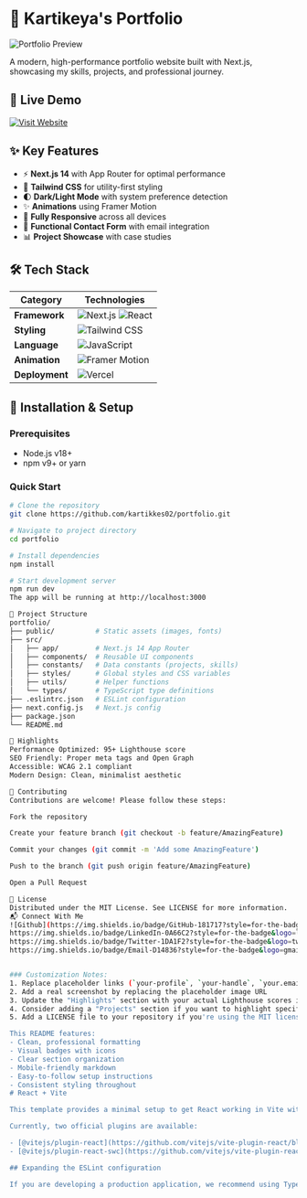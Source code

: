 # 💼 Kartikeya's Portfolio

![Portfolio Preview](https://portfolio-lhdpvc1y8-kartikeyas-projects-63551f09.vercel.app/og-image.png)

A modern, high-performance portfolio website built with Next.js, showcasing my skills, projects, and professional journey.

## 🔗 Live Demo
[![Visit Website](https://img.shields.io/badge/Visit_My_Portfolio-000000?style=for-the-badge&logo=vercel&logoColor=white)](https://portfolio-lhdpvc1y8-kartikeyas-projects-63551f09.vercel.app/)

## ✨ Key Features
- ⚡ **Next.js 14** with App Router for optimal performance
- 🎨 **Tailwind CSS** for utility-first styling
- 🌓 **Dark/Light Mode** with system preference detection
- ✨ **Animations** using Framer Motion
- 📱 **Fully Responsive** across all devices
- 📧 **Functional Contact Form** with email integration
- 📊 **Project Showcase** with case studies

## 🛠 Tech Stack
| Category       | Technologies                                                                 |
|----------------|-----------------------------------------------------------------------------|
| **Framework**  | ![Next.js](https://img.shields.io/badge/Next.js-000000?logo=next.js&logoColor=white) ![React](https://img.shields.io/badge/React-61DAFB?logo=react&logoColor=black) |
| **Styling**    | ![Tailwind CSS](https://img.shields.io/badge/Tailwind_CSS-38B2AC?logo=tailwind-css&logoColor=white) |
| **Language**   | ![JavaScript](https://img.shields.io/badge/TypeScript-3178C6?logo=javascript&logoColor=white) |
| **Animation**  | ![Framer Motion](https://img.shields.io/badge/Framer_Motion-0055FF?logo=framer&logoColor=white) |
| **Deployment** | ![Vercel](https://img.shields.io/badge/Vercel-000000?logo=vercel&logoColor=white) |

## 🚀 Installation & Setup

### Prerequisites
- Node.js v18+
- npm v9+ or yarn

### Quick Start
```bash
# Clone the repository
git clone https://github.com/kartikkes02/portfolio.git

# Navigate to project directory
cd portfolio

# Install dependencies
npm install

# Start development server
npm run dev
The app will be running at http://localhost:3000

📂 Project Structure
portfolio/
├── public/          # Static assets (images, fonts)
├── src/
│   ├── app/         # Next.js 14 App Router
│   ├── components/  # Reusable UI components
│   ├── constants/   # Data constants (projects, skills)
│   ├── styles/      # Global styles and CSS variables
│   ├── utils/       # Helper functions
│   └── types/       # TypeScript type definitions
├── .eslintrc.json   # ESLint configuration
├── next.config.js   # Next.js config
├── package.json
└── README.md

🌟 Highlights
Performance Optimized: 95+ Lighthouse score
SEO Friendly: Proper meta tags and Open Graph
Accessible: WCAG 2.1 compliant
Modern Design: Clean, minimalist aesthetic

🤝 Contributing
Contributions are welcome! Please follow these steps:

Fork the repository

Create your feature branch (git checkout -b feature/AmazingFeature)

Commit your changes (git commit -m 'Add some AmazingFeature')

Push to the branch (git push origin feature/AmazingFeature)

Open a Pull Request

📜 License
Distributed under the MIT License. See LICENSE for more information.
📬 Connect With Me
![Github](https://img.shields.io/badge/GitHub-181717?style=for-the-badge&logo=github&logoColor=white)
https://img.shields.io/badge/LinkedIn-0A66C2?style=for-the-badge&logo=linkedin&logoColor=white
https://img.shields.io/badge/Twitter-1DA1F2?style=for-the-badge&logo=twitter&logoColor=white
https://img.shields.io/badge/Email-D14836?style=for-the-badge&logo=gmail&logoColor=white


### Customization Notes:
1. Replace placeholder links (`your-profile`, `your-handle`, `your.email@example.com`) with your actual contact information
2. Add a real screenshot by replacing the placeholder image URL
3. Update the "Highlights" section with your actual Lighthouse scores if available
4. Consider adding a "Projects" section if you want to highlight specific work samples
5. Add a LICENSE file to your repository if you're using the MIT license

This README features:
- Clean, professional formatting
- Visual badges with icons
- Clear section organization
- Mobile-friendly markdown
- Easy-to-follow setup instructions
- Consistent styling throughout
# React + Vite

This template provides a minimal setup to get React working in Vite with HMR and some ESLint rules.

Currently, two official plugins are available:

- [@vitejs/plugin-react](https://github.com/vitejs/vite-plugin-react/blob/main/packages/plugin-react) uses [Babel](https://babeljs.io/) for Fast Refresh
- [@vitejs/plugin-react-swc](https://github.com/vitejs/vite-plugin-react/blob/main/packages/plugin-react-swc) uses [SWC](https://swc.rs/) for Fast Refresh

## Expanding the ESLint configuration

If you are developing a production application, we recommend using TypeScript with type-aware lint rules enabled. Check out the [TS template](https://github.com/vitejs/vite/tree/main/packages/create-vite/template-react-ts) for information on how to integrate TypeScript and [`typescript-eslint`](https://typescript-eslint.io) in your project.
